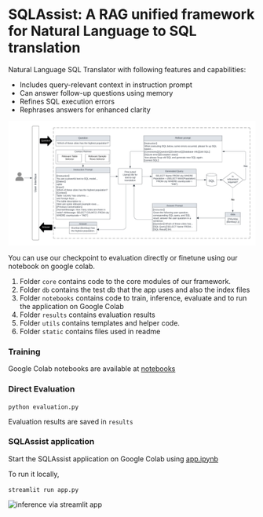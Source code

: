 # SQLAssist: A RAG unified framework for Natural Language to SQL translation
Natural Language SQL Translator with following features and capabilities:

- Includes query-relevant context in instruction prompt
- Can answer follow-up questions using memory
- Refines SQL execution errors
- Rephrases answers for enhanced clarity

![Architecture of SQLAssist for text-to-sql to natural language conversion](static/hcnlp.png)


You can use our checkpoint to evaluation directly or finetune using our notebook on google colab.

1. Folder `core` contains code to the core modules of our framework.
2. Folder `db` contains the test db that the app uses and also the index files
3. Folder `notebooks` contains code to train, inference, evaluate and to run the application on Google Colab
4. Folder `results` contains evaluation results
5. Folder `utils` contains templates and helper code.
6. Folder `static` contains files used in readme

### Training

Google Colab notebooks are available at [notebooks](notebooks)

### Direct Evaluation

```python evaluation.py```

Evaluation results are saved in `results` 

### SQLAssist application

Start the SQLAssist application on Google Colab using [app.ipynb](SupriyaUpadhyaya/SQLAssist-Text2Sql-Translator/notebooks/app.ipynb)

To run it locally, 

```streamlit run app.py```

![inference via streamlit app](static/app.png)


